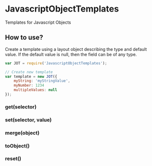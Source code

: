 # JavascriptObjectTemplates
Templates for Javascript Objects

## How to use?
Create a template using a layout object describing the type and default value.
If the default value is null, then the field can be of any type.

```javascript
var JOT = require('JavascriptObjectTemplates');

// Create new template
var template = new JOT({
    myString: 'myStringValue',
    myNumber: 1234
    multipleValues: null
});
```

### get(selector)

### set(selector, value)

### merge(object)

### toObject()

### reset()
